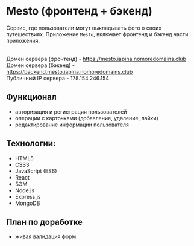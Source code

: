 # Mesto (фронтенд + бэкенд)
Сервис, где пользователи могут выкладывать фото о своих путешествиях.
Приложение `Mesto`, включает фронтенд и бэкенд части приложения. 

<br>Домен сервера (фронтенд) - https://mesto.iapina.nomoredomains.club
<br>Домен сервера (бэкенд) - https://backend.mesto.iapina.nomoredomains.club
<br>Публичный IP сервера - 178.154.246.154

## Функционал
* авторизация и регистрация пользователей
* операции с карточками (добавление, удаление, лайки)
* редактирование информации пользователя 

## Технологии:
* HTML5
* CSS3
* JavaScript (ES6)
* React
* БЭМ
* Node.js
* Express.js
* MongoDB

## План по доработке
* живая валидация форм
